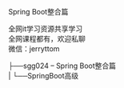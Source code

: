 Spring Boot整合篇

全网it学习资源共享学习<br>全网课程都有，欢迎私聊<br>微信：jerryttom<br>

├──sgg024 – Spring Boot整合篇<br> | └──SpringBoot高级